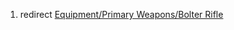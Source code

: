 1.  redirect [Equipment/Primary Weapons/Bolter
    Rifle](Equipment/Primary_Weapons/Bolter_Rifle "wikilink")